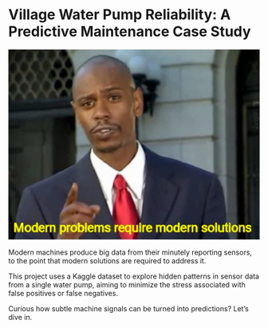 # Village Water Pump Reliability: A Predictive Maintenance Case Study

![Image](PostImages/Modern_Problems_Require_Modern_Solutions.jpg)

Modern machines produce big data from their minutely reporting sensors, to the point that modern solutions are required to address it.

This project uses a Kaggle dataset to explore hidden patterns in sensor data from a single water pump, aiming to minimize the stress associated with false positives or false negatives.

Curious how subtle machine signals can be turned into predictions? Let’s dive in.
